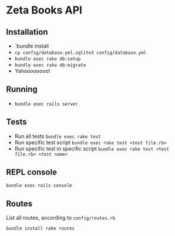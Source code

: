 # Zeta Books API

## Installation

- `bundle install
- `cp config/database.yml.sqlite3 config/database.yml`
- `bundle exec rake db:setup`
- `bundle exec rake db:migrate`
- Yahoooooooo!

## Running

- `bundle exec rails server`

## Tests

- Run all tests `bundle exec rake test`
- Run specific test script `bundle exec rake test <test file.rb>`
- Run specific test in specific script `bundle exec rake test <test file.rb> <test name>`

## REPL console

`bundle exec rails console`

## Routes

List all routes, according to `config/routes.rb`

`bundle install rake routes`
